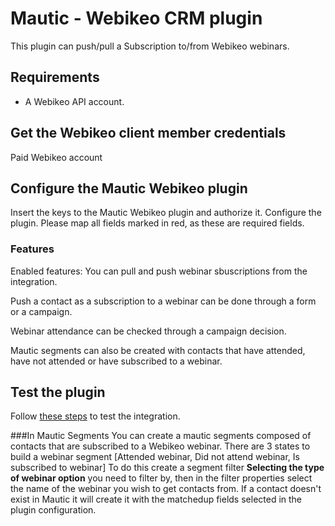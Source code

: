 # Mautic - Webikeo CRM plugin

This plugin can push/pull a Subscription to/from Webikeo webinars.

## Requirements

- A Webikeo API account.

## Get the Webikeo client member credentials
Paid Webikeo account


## Configure the Mautic Webikeo plugin

Insert the keys to the Mautic Webikeo plugin and authorize it.
Configure the plugin.
Please map all fields marked in red, as these are required fields.

### Features
Enabled features:
You can pull and push webinar sbuscriptions from the integration.

Push a contact as a subscription to a webinar can be done through a form or a campaign.

Webinar attendance can be checked through a campaign decision. 

Mautic segments can also be created with contacts that have attended, have not attended or have subscribed to a webinar.

## Test the plugin

Follow [these steps](./../plugins/integration_test.html) to test the integration.


###In Mautic Segments 
You can create a mautic segments composed of contacts that are subscribed to a Webikeo webinar. There are 3 states to build a webinar segment [Attended webinar, Did not attend webinar, Is subscribed to webinar] To do this create a segment filter **Selecting the type of webinar option** you need to filter by, then in the filter properties select the name of the webinar you wish to get contacts from.
If a contact doesn't exist in Mautic it will create it with the matchedup fields selected in the plugin configuration.
 
